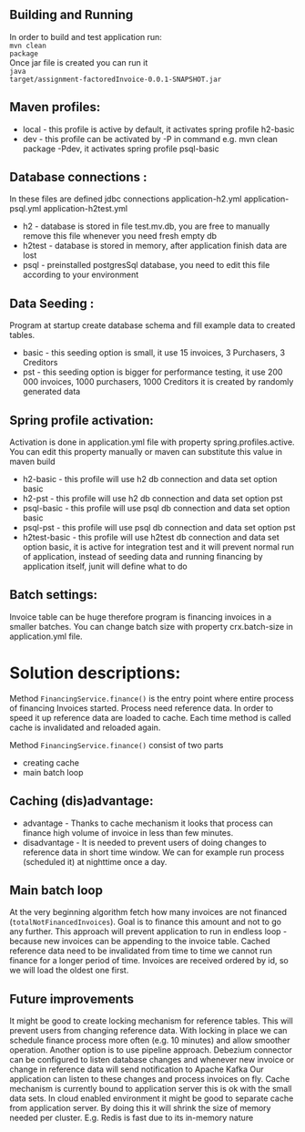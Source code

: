 ## Building and Running

In order to build and test application run:</br>
<code>mvn clean package</code></br>
Once jar file is created you can run it</br>
<code>java target/assignment-factoredInvoice-0.0.1-SNAPSHOT.jar</code>

## Maven profiles:
* local - this profile is active by default, it activates spring profile h2-basic
* dev - this profile can be activated by -P in command e.g. mvn clean package -Pdev, it activates spring profile psql-basic

## Database connections :
In these files are defined jdbc connections application-h2.yml application-psql.yml application-h2test.yml
* h2 - database is stored in file test.mv.db, you are free to manually remove this file whenever you need fresh empty db
* h2test - database is stored in memory, after application finish data are lost
* psql - preinstalled postgresSql database, you need to edit this file according to your environment

## Data Seeding :
Program at startup create database schema and fill example data to created tables.
* basic - this seeding option is small, it use 15 invoices, 3 Purchasers, 3 Creditors
* pst - this seeding option is bigger for performance testing, it use 200 000 invoices, 1000 purchasers, 1000 Creditors
        it is created by randomly generated data

## Spring profile activation:
Activation is done in application.yml file with property spring.profiles.active. You can edit this property manually or maven can substitute this value in maven build
* h2-basic - this profile will use h2 db connection and data set option basic
* h2-pst - this profile will use h2 db connection and data set option pst
* psql-basic - this profile will use psql db connection and data set option basic
* psql-pst - this profile will use psql db connection and data set option pst
* h2test-basic - this profile will use h2test db connection and data set option basic,
                 it is active for integration test and it will prevent normal run of application,
                 instead of seeding data and running financing by application itself, junit will define what to do

## Batch settings:
Invoice table can be huge therefore program is financing invoices in a smaller batches.
You can change batch size with property crx.batch-size in application.yml file.

# Solution descriptions:
Method <code>FinancingService.finance()</code> is the entry point where entire process of financing Invoices started.
Process need reference data. In order to speed it up reference data are loaded to cache. Each time method is called cache is invalidated and reloaded again.

Method <code>FinancingService.finance()</code> consist of two parts
* creating cache
* main batch loop

## Caching (dis)advantage:
* advantage - Thanks to cache mechanism it looks that process can finance high volume of invoice in less than few minutes.
* disadvantage - It is needed to prevent users of doing changes to reference data in short time window.
                 We can for example run process (scheduled it) at nighttime once a day.

## Main batch loop
At the very beginning algorithm fetch how many invoices are not financed (<code>totalNotFinancedInvoices</code>). Goal is to finance this amount and not to go any further.
This approach will prevent application to run in endless loop - because new invoices can be appending to the invoice table.
Cached reference data need to be invalidated from time to time we cannot run finance for a longer period of time.
Invoices are received ordered by id, so we will load the oldest one first.

## Future improvements
It might be good to create locking mechanism for reference tables. This will prevent users from changing reference data.
With locking in place we can schedule finance process more often (e.g. 10 minutes) and allow smoother operation.
Another option is to use pipeline approach. Debezium connector can be configured to listen database changes and whenever new invoice or change in reference data will send notification to Apache Kafka
Our application can listen to these changes and process invoices on fly.
Cache mechanism is currently bound to application server this is ok with the small data sets. In cloud enabled environment it might be good to separate cache from application server.
By doing this it will shrink the size of memory needed per cluster. E.g. Redis is fast due to its in-memory nature





